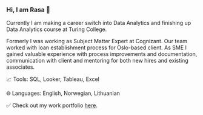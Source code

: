 ### Hi, I am Rasa 👋

Currently I am making a career switch into Data Analytics and finishing up Data Analytics course at Turing College.

Formerly I was working as Subject Matter Expert at Cognizant. Our team worked with loan establishment process for Oslo-based client. As SME I gained valuable experience with process improvements and documentation, communication with client and mentoring for both new hires and existing associates. 

:chart_with_upwards_trend: Tools: SQL, Looker, Tableau, Excel 

:globe_with_meridians: Languages: English, Norwegian, Lithuanian


:white_check_mark: Check out my work portfolio [here](https://rasmat001.github.io/Rasa_Portfolio/).

